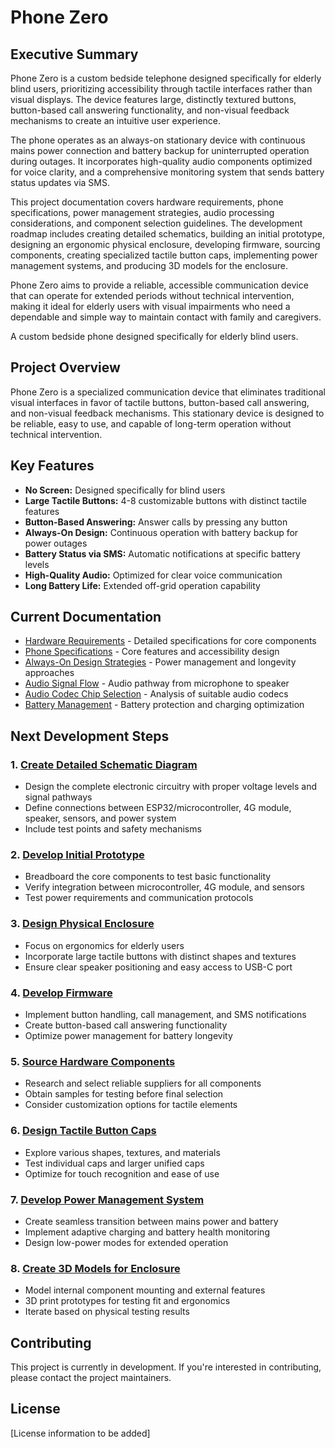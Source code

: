 # Phone Zero

## Executive Summary

Phone Zero is a custom bedside telephone designed specifically for elderly blind users, prioritizing accessibility through tactile interfaces rather than visual displays. The device features large, distinctly textured buttons, button-based call answering functionality, and non-visual feedback mechanisms to create an intuitive user experience.

The phone operates as an always-on stationary device with continuous mains power connection and battery backup for uninterrupted operation during outages. It incorporates high-quality audio components optimized for voice clarity, and a comprehensive monitoring system that sends battery status updates via SMS.

This project documentation covers hardware requirements, phone specifications, power management strategies, audio processing considerations, and component selection guidelines. The development roadmap includes creating detailed schematics, building an initial prototype, designing an ergonomic physical enclosure, developing firmware, sourcing components, creating specialized tactile button caps, implementing power management systems, and producing 3D models for the enclosure.

Phone Zero aims to provide a reliable, accessible communication device that can operate for extended periods without technical intervention, making it ideal for elderly users with visual impairments who need a dependable and simple way to maintain contact with family and caregivers.

A custom bedside phone designed specifically for elderly blind users.

## Project Overview

Phone Zero is a specialized communication device that eliminates traditional visual interfaces in favor of tactile buttons, button-based call answering, and non-visual feedback mechanisms. This stationary device is designed to be reliable, easy to use, and capable of long-term operation without technical intervention.

## Key Features

- **No Screen:** Designed specifically for blind users
- **Large Tactile Buttons:** 4-8 customizable buttons with distinct tactile features
- **Button-Based Answering:** Answer calls by pressing any button
- **Always-On Design:** Continuous operation with battery backup for power outages
- **Battery Status via SMS:** Automatic notifications at specific battery levels
- **High-Quality Audio:** Optimized for clear voice communication
- **Long Battery Life:** Extended off-grid operation capability

## Current Documentation

- [Hardware Requirements](docs/hardware-requirements.md) - Detailed specifications for core components
- [Phone Specifications](docs/phone-specifications.md) - Core features and accessibility design
- [Always-On Design Strategies](docs/always-on-design-strategies.md) - Power management and longevity approaches
- [Audio Signal Flow](docs/audio-signal-flow.md) - Audio pathway from microphone to speaker
- [Audio Codec Chip Selection](docs/audio-codec-chip-selection.md) - Analysis of suitable audio codecs
- [Battery Management](battery-management.md) - Battery protection and charging optimization

## Next Development Steps

### 1. [Create Detailed Schematic Diagram](https://github.com/mitselek/touch-tone/issues/1)
- Design the complete electronic circuitry with proper voltage levels and signal pathways
- Define connections between ESP32/microcontroller, 4G module, speaker, sensors, and power system
- Include test points and safety mechanisms

### 2. [Develop Initial Prototype](https://github.com/mitselek/touch-tone/issues/2)
- Breadboard the core components to test basic functionality
- Verify integration between microcontroller, 4G module, and sensors
- Test power requirements and communication protocols

### 3. [Design Physical Enclosure](https://github.com/mitselek/touch-tone/issues/3)
- Focus on ergonomics for elderly users
- Incorporate large tactile buttons with distinct shapes and textures
- Ensure clear speaker positioning and easy access to USB-C port

### 4. [Develop Firmware](https://github.com/mitselek/touch-tone/issues/4)
- Implement button handling, call management, and SMS notifications
- Create button-based call answering functionality
- Optimize power management for battery longevity

### 5. [Source Hardware Components](https://github.com/mitselek/touch-tone/issues/5)
- Research and select reliable suppliers for all components
- Obtain samples for testing before final selection
- Consider customization options for tactile elements

### 6. [Design Tactile Button Caps](https://github.com/mitselek/touch-tone/issues/6)
- Explore various shapes, textures, and materials
- Test individual caps and larger unified caps
- Optimize for touch recognition and ease of use

### 7. [Develop Power Management System](https://github.com/mitselek/touch-tone/issues/7)
- Create seamless transition between mains power and battery
- Implement adaptive charging and battery health monitoring
- Design low-power modes for extended operation

### 8. [Create 3D Models for Enclosure](https://github.com/mitselek/touch-tone/issues/8)
- Model internal component mounting and external features
- 3D print prototypes for testing fit and ergonomics
- Iterate based on physical testing results

## Contributing

This project is currently in development. If you're interested in contributing, please contact the project maintainers.

## License

[License information to be added]
